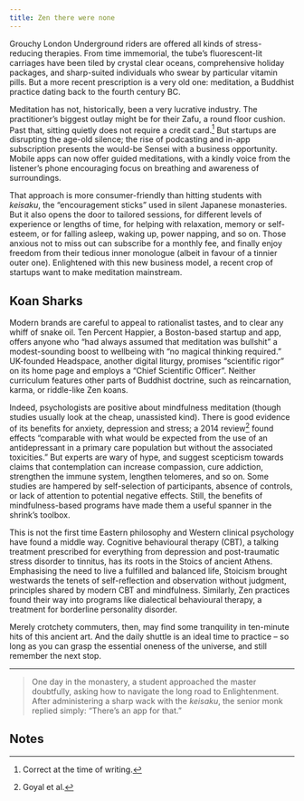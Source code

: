 ```yaml
---
title: Zen there were none
---
```


Grouchy London Underground riders are offered all kinds of stress-reducing therapies. From time immemorial, the tube’s fluorescent-lit carriages have been tiled by crystal clear oceans, comprehensive holiday packages, and sharp-suited individuals who swear by particular vitamin pills. But a more recent prescription is a very old one: meditation, a Buddhist practice dating back to the fourth century BC.

Meditation has not, historically, been a very lucrative industry. The practitioner’s biggest outlay might be for their Zafu, a round floor cushion. Past that, sitting quietly does not require a credit card.[^1] But startups are disrupting the age-old silence; the rise of podcasting and in-app subscription presents the would-be Sensei with a business opportunity. Mobile apps can now offer guided meditations, with a kindly voice from the listener’s phone encouraging focus on breathing and awareness of surroundings.

That approach is more consumer-friendly than hitting students with _keisaku_, the “encouragement sticks” used in silent Japanese monasteries. But it also opens the door to tailored sessions, for different levels of experience or lengths of time, for helping with relaxation, memory or self-esteem, or for falling asleep, waking up, power napping, and so on. Those anxious not to miss out can subscribe for a monthly fee, and finally enjoy freedom from their tedious inner monologue (albeit in favour of a tinnier outer one). Enlightened with this new business model, a recent crop of startups want to make meditation mainstream.


## Koan Sharks

Modern brands are careful to appeal to rationalist tastes, and to clear any whiff of snake oil. Ten Percent Happier, a Boston-based startup and app, offers anyone who “had always assumed that meditation was bullshit” a modest-sounding boost to wellbeing with “no magical thinking required.” UK-founded Headspace, another digital liturgy, promises “scientific rigor” on its home page and employs a “Chief Scientific Officer”. Neither curriculum features other parts of Buddhist doctrine, such as reincarnation, karma, or riddle-like Zen koans.

Indeed, psychologists are positive about mindfulness meditation (though studies usually look at the cheap, unassisted kind). There is good evidence of its benefits for anxiety, depression and stress; a 2014 review[^2] found effects “comparable with what would be expected from the use of an antidepressant in a primary care population but without the associated toxicities.” But experts are wary of hype, and suggest scepticism towards claims that contemplation can increase compassion, cure addiction, strengthen the immune system, lengthen telomeres, and so on. Some studies are hampered by self-selection of participants, absence of controls, or lack of attention to potential negative effects. Still, the benefits of mindfulness-based programs have made them a useful spanner in the shrink’s toolbox.

This is not the first time Eastern philosophy and Western clinical psychology have found a middle way. Cognitive behavioural therapy (CBT), a talking treatment prescribed for everything from depression and post-traumatic stress disorder to tinnitus, has its roots in the Stoics of ancient Athens. Emphasising the need to live a fulfilled and balanced life, Stoicism brought westwards the tenets of self-reflection and observation without judgment, principles shared by modern CBT and mindfulness. Similarly, Zen practices found their way into programs like dialectical behavioural therapy, a treatment for borderline personality disorder.

Merely crotchety commuters, then, may find some tranquility in ten-minute hits of this ancient art. And the daily shuttle is an ideal time to practice – so long as you can grasp the essential oneness of the universe, and still remember the next stop.

---

> One day in the monastery, a student approached the master doubtfully, asking how to navigate the long road to Enlightenment. After administering a sharp wack with the _keisaku_, the senior monk replied simply: “There’s an app for that.”


<!-- Footnotes themselves at the bottom. -->
## Notes

[^1]:
     Correct at the time of writing.

[^2]:
     Goyal et al.
